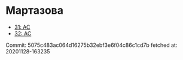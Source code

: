 # Мартазова
- [31: AC](31.md)
- [32: AC](32.md)

Commit: 5075c483ac064d16275b32ebf3e6f04c86c1cd7b
 fetched at: 20201128-163235
